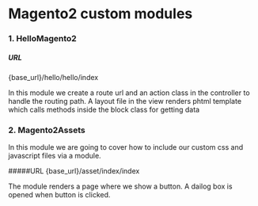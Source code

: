 # Magento2 custom modules

### 1. HelloMagento2

##### URL
{base_url}/hello/hello/index 

In this module we create a route url and an action class in the controller to handle the routing path.
A layout file in the view renders phtml template which calls methods inside the block class for getting data


### 2. Magento2Assets
In this module we are going to cover how to include our custom css and javascript files via a module.

#####URL
{base_url}/asset/index/index

The module renders a page where we show a button. A dailog box is opened when button is clicked. 